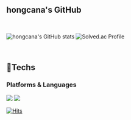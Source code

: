 ## hongcana's GitHub

<br>

![hongcana's GitHub stats](https://github-readme-stats.vercel.app/api?username=hongcana&show_icons=true&theme=github_dark)
![Solved.ac Profile](http://mazassumnida.wtf/api/v2/generate_badge?boj=hongcana)

<br>



## 💪Techs
### Platforms & Languages

<img src="https://img.shields.io/badge/Python-red?style=flat&logo=Python&logoColor={3776AB}"/> <img src="https://img.shields.io/badge/Scikit_Learn-blue?style=flat&logo=Scikit-Learn&logoColor=F7931E"/>

[![Hits](https://hits.seeyoufarm.com/api/count/incr/badge.svg?url=https%3A%2F%2Fgithub.com%2Fhongcana&count_bg=%231980FC&title_bg=%23555555&icon=&icon_color=%23E7E7E7&title=hits&edge_flat=false)](https://hits.seeyoufarm.com)

<!--
**hongcana/hongcana** is a ✨ _special_ ✨ repository because its `README.md` (this file) appears on your GitHub profile.

Here are some ideas to get you started:

- 🔭 I’m currently working on ...
- 🌱 I’m currently learning ...
- 👯 I’m looking to collaborate on ...
- 🤔 I’m looking for help with ...
- 💬 Ask me about ...
- 📫 How to reach me: ...
- 😄 Pronouns: ...
- ⚡ Fun fact: ...
-->
